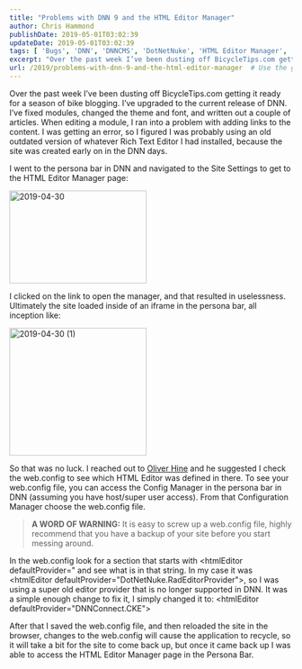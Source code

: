 ```yaml
---
title: "Problems with DNN 9 and the HTML Editor Manager"
author: Chris Hammond
publishDate: 2019-05-01T03:02:39
updateDate: 2019-05-01T03:02:39
tags: [ 'Bugs', 'DNN', 'DNNCMS', 'DotNetNuke', 'HTML Editor Manager', 'Persona Bar', 'Tips' ]
excerpt: "Over the past week I’ve been dusting off BicycleTips.com getting it ready for a season of bike blogging. I’ve upgraded to the current release of DNN. I’ve fixed modules, changed the theme and font, and written out a couple of articles. When editing a module, I ran into a problem with adding links to the content. I was getting an error, so I figured I was probably using an old outdated version of whatever Rich Text Editor I had installed, because the site was created early on in the DNN days. "
url: /2019/problems-with-dnn-9-and-the-html-editor-manager  # Use the generated URL with year
---
```

<p>Over the past week I’ve been dusting off BicycleTips.com getting it ready for a season of bike blogging. I’ve upgraded to the current release of DNN. I’ve fixed modules, changed the theme and font, and written out a couple of articles. When editing a module, I ran into a problem with adding links to the content. I was getting an error, so I figured I was probably using an old outdated version of whatever Rich Text Editor I had installed, because the site was created early on in the DNN days. </p><p>I went to the persona bar in DNN and navigated to the Site Settings to get to the HTML Editor Manager page:</p><p><a href="/assets/images/PublishThumbnails//open-live-writer/problems-with-dnn-9-and-the-html-editor-_13123/2019-04-30_2.png"><img width="244" height="165" title="2019-04-30" style="display: inline; background-image: none;" alt="2019-04-30" src="/assets/images/PublishThumbnails//Open-Live-Writer/Problems-with-DNN-9-and-the-HTML-Editor-_13123/2019-04-30_thumb.png" border="0"></a></p><p>I clicked on the link to open the manager, and that resulted in uselessness. Ultimately the site loaded inside of an iframe in the persona bar, all inception like:</p><p><a href="/assets/images/PublishThumbnails//Open-Live-Writer/Problems-with-DNN-9-and-the-HTML-Editor-_13123/2019-04-30%20(1)_2.png"><img width="244" height="227" title="2019-04-30 (1)" style="display: inline; background-image: none;" alt="2019-04-30 (1)" src="/assets/images/PublishThumbnails//Open-Live-Writer/Problems-with-DNN-9-and-the-HTML-Editor-_13123/2019-04-30%20(1)_thumb.png" border="0"></a></p><p>So that was no luck. I reached out to <a href="https://www.oliverhine.com/">Oliver Hine</a> and he suggested I check the web.config to see which HTML Editor was defined in there. To see your web.config file, you can access the Config Manager in the persona bar in DNN (assuming you have host/super user access). From that Configuration Manager choose the web.config file. </p><blockquote><p><strong>A WORD OF WARNING:</strong> It is easy to screw up a web.config file, highly recommend that you have a backup of your site before you start messing around.</p></blockquote><p>In the web.config look for a section that starts with &lt;htmlEditor defaultProvider=" and see what is in that string. In my case it was &lt;htmlEditor defaultProvider="DotNetNuke.RadEditorProvider"&gt;, so I was using a super old editor provider that is no longer supported in DNN. It was a simple enough change to fix it, I simply changed it to: &lt;htmlEditor defaultProvider="DNNConnect.CKE"&gt; </p><p>After that I saved the web.config file, and then reloaded the site in the browser, changes to the web.config will cause the application to recycle, so it will take a bit for the site to come back up, but once it came back up I was able to access the HTML Editor Manager page in the Persona Bar.</p>
